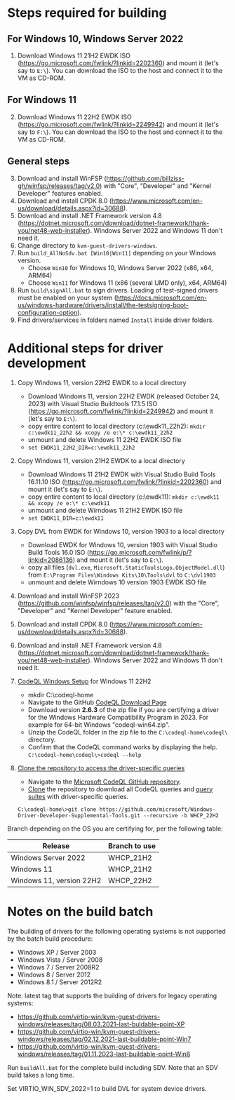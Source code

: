 # Steps required for building

## For Windows 10, Windows Server 2022
1.  Download Windows 11 21H2 EWDK ISO (https://go.microsoft.com/fwlink/?linkid=2202360) and mount it (let's say to `E:\`). You can download the ISO to the host and connect it to the VM as CD-ROM.

## For Windows 11
2. Download Windows 11 22H2 EWDK ISO (https://go.microsoft.com/fwlink/?linkid=2249942) and mount it (let's say to `F:\`). You can download the ISO to the host and connect it to the VM as CD-ROM.

## General steps

3. Download and install WinFSP (https://github.com/billziss-gh/winfsp/releases/tag/v2.0) with "Core", "Developer" and "Kernel Developer" features enabled.
4. Download and install CPDK 8.0 (https://www.microsoft.com/en-us/download/details.aspx?id=30688).
5. Download and install .NET Framework version 4.8 (https://dotnet.microsoft.com/download/dotnet-framework/thank-you/net48-web-installer). Windows Server 2022 and Windows 11 don't need it.
6. Change directory to `kvm-guest-drivers-windows`.
7. Run `build_AllNoSdv.bat [Win10|Win11]` depending on your Windows version.
   - Choose `Win10` for Windows 10, Windows Server 2022 (x86, x64, ARM64)
   - Choose `Win11` for Windows 11 (x86 (several UMD only), x64, ARM64)
8. Run `build\signAll.bat` to sign drivers. Loading of test-signed drivers must be enabled on your system (https://docs.microsoft.com/en-us/windows-hardware/drivers/install/the-testsigning-boot-configuration-option).
9. Find drivers/services in folders named `Install` inside driver folders.



# Additional steps for driver development

1. Copy Windows 11, version 22H2 EWDK to a local directory
   * Download Windows 11, version 22H2 EWDK (released October 24, 2023) with Visual Studio Buildtools 17.1.5 ISO (https://go.microsoft.com/fwlink/?linkid=2249942) and mount it (let's say to `E:\`).
   * copy entire content to local directory (c:\ewdk11_22h2): `mkdir c:\ewdk11_22h2 && xcopy /e e:\* c:\ewdk11_22h2`
   * unmount and delete Windows 11 22H2 EWDK ISO file
   * `set EWDK11_22H2_DIR=c:\ewdk11_22h2`

1. Copy Windows 11, version 21H2 EWDK to a local directory
   * Download Windows 11 21H2 EWDK with Visual Studio Build Tools 16.11.10 ISO (https://go.microsoft.com/fwlink/?linkid=2202360) and mount it (let's say to `E:\`).
   * copy entire content to local directory (c:\ewdk11): `mkdir c:\ewdk11 && xcopy /e e:\* c:\ewdk11`
   * unmount and delete Wirndows 11 21H2 EWDK ISO file
   * `set EWDK11_DIR=c:\ewdk11`

1. Copy DVL from EWDK for Windows 10, version 1903 to a local directory
   * Download EWDK for Windows 10, version 1903 with Visual Studio Build Tools 16.0 ISO (https://go.microsoft.com/fwlink/p/?linkid=2086136) and mount it (let's say to `E:\`).
   * copy all files (`dvl.exe`, `Microsoft.StaticToolsLogo.ObjectModel.dll`) from `E:\Program Files\Windows Kits\10\Tools\dvl` to `C:\dvl1903`
   * unmount and delete Wirndows 10 version 1903 EWDK ISO file

1. Download and install WinFSP 2023 (https://github.com/winfsp/winfsp/releases/tag/v2.0) with the "Core", "Developer" and "Kernel Developer" feature enabled.
1. Download and install CPDK 8.0 (https://www.microsoft.com/en-us/download/details.aspx?id=30688).
1. Download and install .NET Framework version 4.8 (https://dotnet.microsoft.com/download/dotnet-framework/thank-you/net48-web-installer). Windows Server 2022 and Windows 11 don't need it.

1. [CodeQL Windows Setup](https://docs.microsoft.com/en-us/windows-hardware/drivers/devtest/static-tools-and-codeql#codeql-windows-setup) for Windows 11 22H2
   * mkdir C:\codeql-home
   * Navigate to the GitHub [CodeQL Download Page](https://github.com/github/codeql-cli-binaries/releases/tag/v2.6.3)
   * Download version **2.6.3** of the zip file if you are certifying a driver for the Windows Hardware Compatibility Program in 2023. For example for 64-bit Windows "codeql-win64.zip". 
   * Unzip the CodeQL folder in the zip file to the `C:\codeql-home\codeql\` directory.
   * Confirm that the CodeQL command works by displaying the help. `C:\codeql-home\codeql\>codeql --help`

1. [Clone the repository to access the driver-specific queries](https://docs.microsoft.com/en-us/windows-hardware/drivers/devtest/static-tools-and-codeql#clone-the-repository-to-access-the-driver-specific-queries)
   * Navigate to the [Microsoft CodeQL GitHub repository](https://github.com/microsoft/Windows-Driver-Developer-Supplemental-Tools).
   * [Clone](https://github.com/git-guides/git-clone) the repository to download all CodeQL queries and [query suites](https://codeql.github.com/docs/codeql-cli/creating-codeql-query-suites/) with driver-specific queries.  
   ```batch
   C:\codeql-home\>git clone https://github.com/microsoft/Windows-Driver-Developer-Supplemental-Tools.git --recursive -b WHCP_22H2
   ```

Branch depending on the OS you are certifying for, per the following table:

| Release                         | Branch to use   |
|---------------------------------|-----------------|
| Windows Server 2022             | WHCP_21H2       |
| Windows 11                      | WHCP_21H2       |
| Windows 11,  version 22H2       | WHCP_22H2       |

# Notes on the build batch

The building of drivers for the following operating systems is not supported by the batch build procedure:
   * Windows XP / Server 2003
   * Windows Vista / Server 2008
   * Windows 7 / Server 2008R2 
   * Windows 8 / Server 2012
   * Windows 8.1 / Server 2012R2

Note: latest tag that supports the building of drivers for legacy operating systems:
   * https://github.com/virtio-win/kvm-guest-drivers-windows/releases/tag/08.03.2021-last-buldable-point-XP
   * https://github.com/virtio-win/kvm-guest-drivers-windows/releases/tag/02.12.2021-last-buildable-point-Win7
   * https://github.com/virtio-win/kvm-guest-drivers-windows/releases/tag/01.11.2023-last-buildable-point-Win8

Run `buildAll.bat` for the complete build including SDV. Note that an SDV build takes a long time.

Set VIRTIO_WIN_SDV_2022=1 to build DVL for system device drivers.
